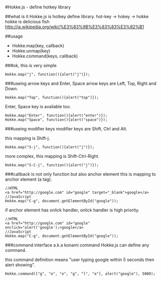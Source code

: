 #Hokke.js - define hotkey library

##what is it
Hokke.js is hotkey define library.
hot-key -> hokey -> hokke
hokke is delicious fish
http://ja.wikipedia.org/wiki/%E3%83%9B%E3%83%83%E3%82%B1

##usage

 - Hokke.map(key, callback)
 - Hokke.unmap(key)
 - Hokke.command(keys, callback)

###ok, this is very simple

    Hokke.map("j", function(){alert("j")});

###useing arrow keys and Enter, Space
arrow keys are Left, Top, Right and Down.

    Hokke.map("Top", function(){alert("top")});

Enter, Space key is available too.

    Hokke.map("Enter", function(){alert("enter")});
    Hokke.map("Space", function(){alert("space")});

###useing modifier keys
modifier keys are Shift, Ctrl and Alt.

this mapping is Shift-j.

    Hokke.map("S-j", function(){alert("j")});

more complex, this mapping is Shift-Ctrl-Right.

    Hokke.map("S-C-j", function(){alert("j")});

###callback is not only function but also anchor element
this is mapping to anchor element (a tag).

    //HTML
    <a href="http://google.com" id="google" target="_blank">google</a>
    //JavaScript
    Hokke.map("C-g", document.getElementById("google"));

if anchor element has onlick handler, onlick handler is high priority.

    //HTML
    <a href="http://google.com" id="google" onclick="alert('google');>google</a>
    //JavaScript
    Hokke.map("C-g", document.getElementById("google"));

###command interface a.k.a konami command
Hokke.js can define any command.

this command definition means "user typing google within 5 seconds then alert showing".

    Hokke.command(["g", "o", "o", "g", "l", "e"], alert("google"), 5000);
